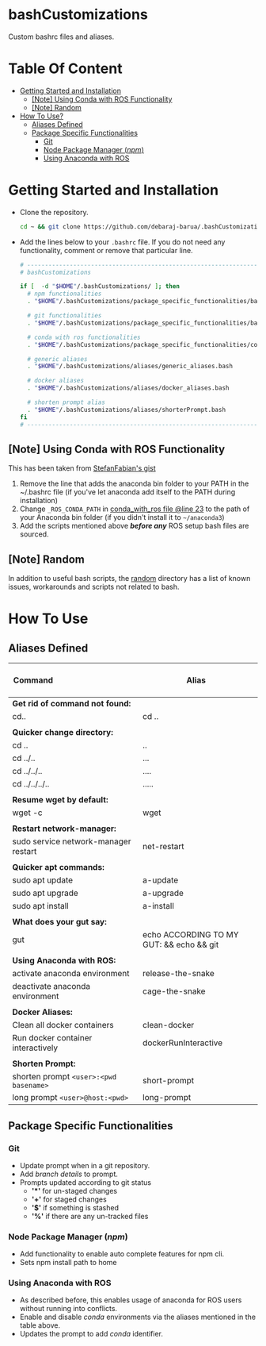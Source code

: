 <h1>bashCustomizations</h1>

Custom bashrc files and aliases.

<h1>Table Of Content</h1>

- [Getting Started and Installation](#getting-started-and-installation)
  - [[Note] Using Conda with ROS Functionality](#note-using-conda-with-ros-functionality)
  - [[Note] Random](#note-random)
- [How To Use?](#how-to-use)
  - [Aliases Defined](#aliases-defined)
  - [Package Specific Functionalities](#package-specific-functionalities)
    - [Git](#git)
    - [Node Package Manager (*npm*)](#node-package-manager-npm)
    - [Using Anaconda with ROS](#using-anaconda-with-ros)

# Getting Started and Installation

- Clone the repository.

  ```bash
  cd ~ && git clone https://github.com/debaraj-barua/.bashCustomizations.git
  ```

- Add the lines below to your `.bashrc` file. If you do not need any functionality, comment or remove that particular line.

  ```bash  
  # ---------------------------------------------------------------------------------------
  # bashCustomizations

  if [  -d "$HOME"/.bashCustomizations/ ]; then
    # npm functionalities
    . "$HOME"/.bashCustomizations/package_specific_functionalities/bashrc_npm.bash

    # git functionalities
    . "$HOME"/.bashCustomizations/package_specific_functionalities/bashrc_git.bash

    # conda with ros functionalities
    . "$HOME"/.bashCustomizations/package_specific_functionalities/conda_with_ros.bash

    # generic aliases
    . "$HOME"/.bashCustomizations/aliases/generic_aliases.bash

    # docker aliases
    . "$HOME"/.bashCustomizations/aliases/docker_aliases.bash

    # shorten prompt alias
    . "$HOME"/.bashCustomizations/aliases/shorterPrompt.bash
  fi
  # ---------------------------------------------------------------------------------------

  ```

## [Note] Using Conda with ROS Functionality

  This has been taken from [StefanFabian's gist](https://gist.github.com/StefanFabian/17fa715e783cd2be6a32cd5bbb98acd9#file-anaconda_with_ros_wrapper-bash)

  1. Remove the line that adds the anaconda bin folder to your PATH in the ~/.bashrc file (if you've let anaconda add itself to the PATH during installation)
  1. Change `_ROS_CONDA_PATH` in [conda_with_ros file @line 23](package_specific_functionalities/conda_with_ros.bash#L23) to the path of your Anaconda bin folder (if you didn't install it to `~/anaconda3`)
  1. Add the scripts mentioned above **_before any_** ROS setup bash files are sourced.

## [Note] Random

  In addition to useful bash scripts, the [random](random/README.md) directory has a list of known issues, workarounds and scripts not related to bash.

# How To Use

## Aliases Defined

  | &nbsp; &nbsp; &nbsp; &nbsp; &nbsp;&nbsp; &nbsp; &nbsp; &nbsp; &nbsp;&nbsp; &nbsp; &nbsp; &nbsp; &nbsp;&nbsp; &nbsp; &nbsp; &nbsp; &nbsp;&nbsp; &nbsp; &nbsp; &nbsp; &nbsp;&nbsp; &nbsp; &nbsp; &nbsp; &nbsp;&nbsp; Command  &nbsp; &nbsp; &nbsp; &nbsp;&nbsp; &nbsp; &nbsp; &nbsp; &nbsp;&nbsp; &nbsp; &nbsp; &nbsp; &nbsp;&nbsp; &nbsp; &nbsp; &nbsp; &nbsp;&nbsp; &nbsp; &nbsp; &nbsp; &nbsp;&nbsp; &nbsp; &nbsp; &nbsp; &nbsp;| &nbsp; &nbsp; &nbsp;&nbsp; &nbsp; &nbsp; Alias &nbsp; &nbsp;&nbsp; &nbsp; &nbsp; &nbsp; &nbsp;|
  |---------------------------------------|----------------------------------------------------------|
  | <b>Get rid of command not found:</b>  |                                                          |
  | cd..                                  | cd ..                                                    |
  |                                       |                                                          |
  | <b>Quicker change directory:</b>      |                                                          |
  | cd ..                                 | ..                                                       |
  | cd ../..                              | ...                                                      |
  | cd ../../..                           | ....                                                     |
  | cd ../../../..                        | .....                                                    |
  |                                       |                                                          |
  | <b>Resume wget by default:</b>        |                                                          |
  | wget -c                               | wget                                                     |
  |                                       |                                                          |
  | <b>Restart network-manager:</b>       |                                                          |
  | sudo service network-manager restart  | net-restart                                              |
  |                                       |                                                          |
  | <b>Quicker apt commands:</b>          |                                                          |
  | sudo apt update                       | a-update                                                 |
  | sudo apt upgrade                      | a-upgrade                                                |
  | sudo apt install                      | a-install                                                |
  |                                       |                                                          |
  | <b>What does your gut say:</b>        |                                                          |
  | gut                                   | echo ACCORDING TO MY GUT: && echo && git                 |
  |                                       |                                                          |
  | <b>Using Anaconda with ROS:</b>       |                                                          |
  | activate  anaconda environment        | release-the-snake                                        |
  | deactivate  anaconda environment      | cage-the-snake                                           |
  |                                       |                                                          |
  | <b>Docker Aliases:</b>                |                                                          |
  | Clean all docker containers           | clean-docker                                             |
  | Run docker container interactively    | dockerRunInteractive                                     |
  |                                       |                                                          |
  | <b>Shorten Prompt:</b>                |                                                          |
  | shorten prompt `<user>:<pwd basename>`| short-prompt                                             |
  | long prompt `<user>@host:<pwd>`       | long-prompt                                              |

## Package Specific Functionalities
  
### Git

- Update prompt when in a git repository.
- Add *branch details* to prompt.
- Prompts updated according to git status
  - **'*'** for un-staged changes
  - **'+'** for staged changes
  - **'$'** if something is stashed
  - **'%'** if there are any un-tracked files
  
### Node Package Manager (*npm*)

- Add functionality to enable auto complete features for npm cli.
- Sets npm install path to home

### Using Anaconda with ROS

- As described before, this enables usage of anaconda for ROS users without running into conflicts.
- Enable and disable *conda* environments via the aliases mentioned in the table above.
- Updates the prompt to add *conda* identifier.

